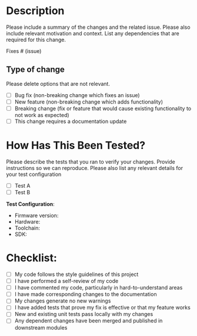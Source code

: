 # Description

Please include a summary of the changes and the related issue. Please also include relevant motivation and context. List any dependencies that are required for this change.

Fixes # (issue)

## Type of change

Please delete options that are not relevant.

-   [ ] Bug fix (non-breaking change which fixes an issue)
-   [ ] New feature (non-breaking change which adds functionality)
-   [ ] Breaking change (fix or feature that would cause existing functionality to not work as expected)
-   [ ] This change requires a documentation update

# How Has This Been Tested?

Please describe the tests that you ran to verify your changes. Provide instructions so we can reproduce. Please also list any relevant details for your test configuration

-   [ ] Test A
-   [ ] Test B

**Test Configuration**:

-   Firmware version:
-   Hardware:
-   Toolchain:
-   SDK:

# Checklist:

-   [ ] My code follows the style guidelines of this project
-   [ ] I have performed a self-review of my code
-   [ ] I have commented my code, particularly in hard-to-understand areas
-   [ ] I have made corresponding changes to the documentation
-   [ ] My changes generate no new warnings
-   [ ] I have added tests that prove my fix is effective or that my feature works
-   [ ] New and existing unit tests pass locally with my changes
-   [ ] Any dependent changes have been merged and published in downstream modules
